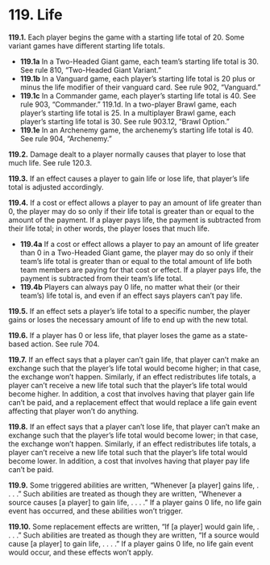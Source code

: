 # **119.** Life

**119.1.** Each player begins the game with a starting life total of 20. Some variant games have different starting life totals.
+ **119.1a** In a Two-Headed Giant game, each team’s starting life total is 30. See rule 810, “Two-Headed Giant Variant.”
+ **119.1b** In a Vanguard game, each player’s starting life total is 20 plus or minus the life modifier of their vanguard card. See rule 902, “Vanguard.”
+ **119.1c** In a Commander game, each player’s starting life total is 40. See rule 903, “Commander.”
119.1d. In a two-player Brawl game, each player’s starting life total is 25. In a multiplayer Brawl game, each player’s starting life total is 30. See rule 903.12, “Brawl Option.”
+ **119.1e** In an Archenemy game, the archenemy’s starting life total is 40. See rule 904, “Archenemy.”

**119.2.** Damage dealt to a player normally causes that player to lose that much life. See rule 120.3.

**119.3.** If an effect causes a player to gain life or lose life, that player’s life total is adjusted accordingly.

**119.4.** If a cost or effect allows a player to pay an amount of life greater than 0, the player may do so only if their life total is greater than or equal to the amount of the payment. If a player pays life, the payment is subtracted from their life total; in other words, the player loses that much life.
+ **119.4a** If a cost or effect allows a player to pay an amount of life greater than 0 in a Two-Headed Giant game, the player may do so only if their team’s life total is greater than or equal to the total amount of life both team members are paying for that cost or effect. If a player pays life, the payment is subtracted from their team’s life total.
+ **119.4b** Players can always pay 0 life, no matter what their (or their team’s) life total is, and even if an effect says players can’t pay life.

**119.5.** If an effect sets a player’s life total to a specific number, the player gains or loses the necessary amount of life to end up with the new total.

**119.6.** If a player has 0 or less life, that player loses the game as a state-based action. See rule 704.

**119.7.** If an effect says that a player can’t gain life, that player can’t make an exchange such that the player’s life total would become higher; in that case, the exchange won’t happen. Similarly, if an effect redistributes life totals, a player can’t receive a new life total such that the player’s life total would become higher. In addition, a cost that involves having that player gain life can’t be paid, and a replacement effect that would replace a life gain event affecting that player won’t do anything.

**119.8.** If an effect says that a player can’t lose life, that player can’t make an exchange such that the player’s life total would become lower; in that case, the exchange won’t happen. Similarly, if an effect redistributes life totals, a player can’t receive a new life total such that the player’s life total would become lower. In addition, a cost that involves having that player pay life can’t be paid.

**119.9.** Some triggered abilities are written, “Whenever [a player] gains life, . . . .” Such abilities are treated as though they are written, “Whenever a source causes [a player] to gain life, . . . .” If a player gains 0 life, no life gain event has occurred, and these abilities won’t trigger.

**119.10.** Some replacement effects are written, “If [a player] would gain life, . . . .” Such abilities are treated as though they are written, “If a source would cause [a player] to gain life, . . . .” If a player gains 0 life, no life gain event would occur, and these effects won’t apply.
